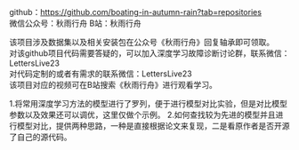 github：https://github.com/boating-in-autumn-rain?tab=repositories  
微信公众号：秋雨行舟
B站：秋雨行舟  

该项目涉及数据集以及相关安装包在公众号《秋雨行舟》回复轴承即可领取。  
对该github项目代码需要答疑的，可以加入深度学习故障诊断讨论群，联系微信：LettersLive23  
对代码定制的或者有需求的联系微信：LettersLive23  
该项目对应的视频可在B站搜索《秋雨行舟》进行观看学习。  


1.将常用深度学习方法的模型进行了罗列，便于进行模型对比实验，但是对比模型参数以及效果还可以调优，这里仅做个示例。 
2.如何查找较为先进的模型并且进行模型对比，提供两种思路，一种是直接根据论文来复现，二是看原作者是否开源了自己的源代码。
 

